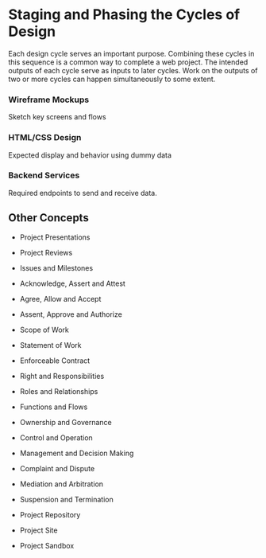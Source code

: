 # Staging and Phasing the Cycles of Design

Each design cycle serves an important purpose.  Combining these cycles in this sequence is a common way to complete a web project. The intended outputs of each cycle serve as inputs to later cycles. Work on the outputs of two or more cycles can happen simultaneously to some extent. 

### Wireframe Mockups

Sketch key screens and flows

### HTML/CSS Design

Expected display and behavior using dummy data

### Backend Services 

Required endpoints to send and receive data.


## Other Concepts


* Project Presentations 
* Project Reviews
* Issues and Milestones


* Acknowledge, Assert and Attest
* Agree, Allow and Accept  
* Assent, Approve and Authorize

* Scope of Work
* Statement of Work
* Enforceable Contract

* Right and Responsibilities 
* Roles and Relationships
* Functions and Flows

* Ownership and Governance
* Control and Operation
* Management and Decision Making

* Complaint and Dispute
* Mediation and Arbitration
* Suspension and Termination

* Project Repository
* Project Site
* Project Sandbox